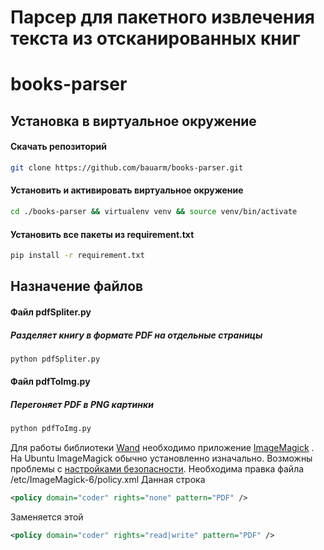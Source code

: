 Парсер для пакетного извлечения текста из отсканированных книг
=====================
# books-parser
## Установка в виртуальное окружение 

#### Скачать репозиторий
```bash
git clone https://github.com/bauarm/books-parser.git
```

#### Установить и активировать виртуальное окружение
```bash
cd ./books-parser && virtualenv venv && source venv/bin/activate
```
#### Установить все пакеты из requirement.txt
```bash
pip install -r requirement.txt
```
## Назначение файлов
#### Файл pdfSpliter.py
##### Разделяет книгу в формате PDF на отдельные страницы
```bash
python pdfSpliter.py
```
#### Файл pdfToImg.py
##### Перегоняет PDF в PNG картинки
```bash
python pdfToImg.py
```
Для работы библиотеки [Wand](https://pypi.org/project/Wand/) необходимо приложение [ImageMagick](https://imagemagick.org/script/download.php) . На Ubuntu ImageMagick обычно установленно изначально. Возможны проблемы с [настройками безопасности](https://imagemagick.org/script/security-policy.php). Необходима правка файла /etc/ImageMagick-6/policy.xml 
Данная строка
```xml
<policy domain="coder" rights="none" pattern="PDF" />
```
Заменяется этой
```xml
<policy domain="coder" rights="read|write" pattern="PDF" />
```